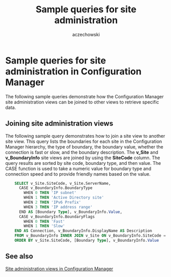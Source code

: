﻿---
title: Sample queries for site administration
titleSuffix: Configuration Manager
description: Sample queries that show how to join site administration views to other views to retrieve specific data.
ms.date: 04/30/2019
ms.prod: configuration-manager
ms.technology: configmgr-other
ms.topic: conceptual
ms.collection: M365-identity-device-management
ms.assetid: 965581db-786b-413e-a444-26533a339642
author: aczechowski
ms.author: aaroncz
manager: dougeby
---

# Sample queries for site administration in Configuration Manager

The following sample queries demonstrate how the Configuration Manager site administration views can be joined to other views to retrieve specific data.

## Joining site administration views

The following sample query demonstrates how to join a site view to another site view. This query lists the boundaries for each site in the Configuration Manager hierarchy, the type of boundary, the boundary value, whether the connection is fast or slow, and the boundary description. The **v_Site** and **v_BoundaryInfo** site views are joined by using the **SiteCode** column. The query results are sorted by site code, boundary type, and then value. The CASE function is used to take a numeric value for boundary type and connection speed and to provide friendly names based on the value.

```sql
    SELECT v_Site.SiteCode, v_Site.ServerName, 
      CASE v_BoundaryInfo.BoundaryType 
        WHEN 0 THEN 'IP subnet' 
        WHEN 1 THEN 'Active Directory site' 
        WHEN 2 THEN 'IPv6 Prefix' 
        WHEN 3 THEN 'IP address range' 
      END AS [Boundary Type], v_BoundaryInfo.Value, 
      CASE v_BoundaryInfo.BoundaryFlags 
        WHEN 0 THEN 'Fast' 
        WHEN 1 THEN 'Slow' 
    END AS Connection, v_BoundaryInfo.DisplayName AS Description 
    FROM v_BoundaryInfo INNER JOIN v_Site ON v_BoundaryInfo.SiteCode = v_Site.SiteCode 
    ORDER BY v_Site.SiteCode, [Boundary Type], v_BoundaryInfo.Value
```

## See also

[Site administration views in Configuration Manager](site-admin-views-configuration-manager.md)